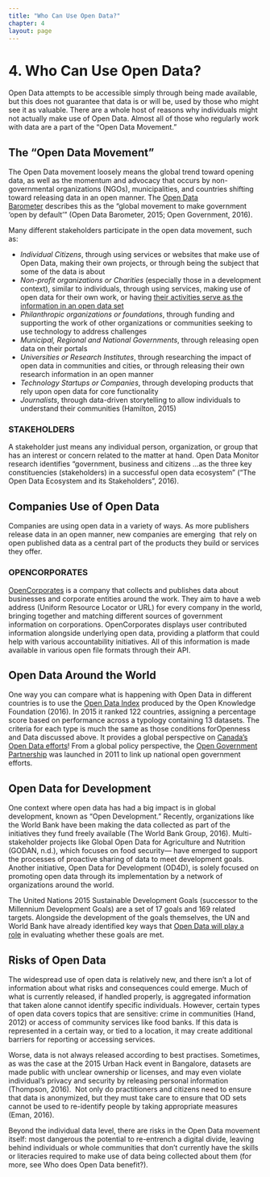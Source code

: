 ```yaml
---
title: "Who Can Use Open Data?"
chapter: 4
layout: page
---
```


# 4. Who Can Use Open Data?

Open Data attempts to be accessible simply through being made available, but this does not guarantee that data is or will be, used by those who might see it as valuable. There are a whole host of reasons why individuals might not actually make use of Open Data. Almost all of those who regularly work with data are a part of the “Open Data Movement.” 

## The “Open Data Movement”

The Open Data movement loosely means the global trend toward opening data, as well as the momentum and advocacy that occurs by non-governmental organizations (NGOs), municipalities, and countries shifting toward releasing data in an open manner. The [Open Data Barometer](https://www.google.com/url?q=http://www.opendatabarometer.org/report/summary/&sa=D&ust=1473021927327000&usg=AFQjCNEKcw-kN9a02iooi3nI3i7qRsU8IQ) describes this as the “global movement to make government ‘open by default’” (Open Data Barometer, 2015; Open Government, 2016).

Many different stakeholders participate in the open data movement, such as:

* *Individual Citizens*, through using     services or websites that make use of Open Data, making their own     projects, or through being the subject that some of the data is     about
* *Non-profit organizations or Charities* (especially those in a development context), similar to individuals, through using services, making use of open data for their own work, or having [their     activities serve as the information in an open data     set](https://www.google.com/url?q=http://odimpact.org/case-opening-canadas-t3010-charity-information-return-data.html&sa=D&ust=1473021927329000&usg=AFQjCNFIIa6hoWRgkbgC-DpiG53AGs-JzQ)
* *Philanthropic organizations or foundations*, through funding and supporting the work of other organizations or communities seeking to use technology to address challenges
* *Municipal, Regional and National Governments*, through releasing open data on their portals 
* *Universities or Research Institutes*, through researching the impact of open data in communities and cities, or through releasing their own research information in an open manner 
* *Technology Startups or Companies*, through developing products that rely upon open data for core functionality
* *Journalists*, through data-driven storytelling to allow individuals to understand their communities (Hamilton, 2015) 

### STAKEHOLDERS

A stakeholder just means any individual person, organization, or group that has an interest or concern related to the matter at hand. Open Data Monitor research identifies “government, business and citizens …as the three key constituencies (stakeholders) in a successful open data ecosystem” (“The Open Data Ecosystem and its Stakeholders”, 2016).

## Companies Use of Open Data

Companies are using open data in a variety of ways. As more publishers release data in an open manner, new companies are emerging  that rely on open published data as a central part of the products they build or services they offer.

### OPENCORPORATES
 [OpenCorporates](https://www.google.com/url?q=https://opencorporates.com/&sa=D&ust=1473021927333000&usg=AFQjCNGvbnubdh0sKvOXgkLK1CO9zJflNg) is a company that collects and publishes data about businesses and corporate entities around the work. They aim to have a web address (Uniform Resource Locator or URL) for every company in the world, bringing together and matching different sources of government information on corporations. OpenCorporates displays user contributed information alongside underlying open data, providing a platform that could help with various accountability initiatives. All of this information is made available in various open file formats through their API.

## Open Data Around the World

One way you can compare what is happening with Open Data in different countries is to use the [Open Data Index](https://www.google.com/url?q=http://index.okfn.org/place/&sa=D&ust=1473021927334000&usg=AFQjCNF_xV5jFX_3bhdzdSRk3MIhmdZ57g) produced by the Open Knowledge Foundation (2016). In 2015 it ranked 122 countries, assigning a percentage score based on performance across a typology containing 13 datasets. The criteria for each type is much the same as those conditions forOpenness and Data discussed above. It provides a global perspective on [Canada’s Open Data efforts](https://www.google.com/url?q=http://index.okfn.org/place/canada/&sa=D&ust=1473021927335000&usg=AFQjCNFLNL1t6URdV2H__EOImPIC9WkeHw)! From a global policy perspective, the [Open Government Partnership](https://www.google.com/url?q=http://www.opengovpartnership.org/&sa=D&ust=1473021927335000&usg=AFQjCNFbLtxLZrqCw_EuRKBTOk28Gvnitg) was launched in 2011 to link up national open government efforts.

## Open Data for Development

One context where open data has had a big impact is in global development, known as “Open Development.” Recently, organizations like the World Bank have been making the data collected as part of the initiatives they fund freely available (The World Bank Group, 2016). Multi-stakeholder projects like Global Open Data for Agriculture and Nutrition (GODAN, n.d.), which focuses on food security— have emerged to support the processes of proactive sharing of data to meet development goals. Another initiative, Open Data for Development (OD4D), is solely focused on promoting open data through its implementation by a network of organizations around the world.

The United Nations 2015 Sustainable Development Goals (successor to the Millennium Development Goals) are a set of 17 goals and 169 related targets. Alongside the development of the goals themselves, the UN and World Bank have already identified key ways that [Open Data](https://www.google.com/url?q=http://blogs.worldbank.org/ic4d/sustainable-development-goals-and-open-data&sa=D&ust=1473021927338000&usg=AFQjCNF4TNr1uN8Oe2QINCu9r2G6wH2mow)[ will play a role](https://www.google.com/url?q=http://blogs.worldbank.org/ic4d/sustainable-development-goals-and-open-data&sa=D&ust=1473021927338000&usg=AFQjCNF4TNr1uN8Oe2QINCu9r2G6wH2mow) in evaluating whether these goals are met. 

## Risks of Open Data

The widespread use of open data is relatively new, and there isn’t a lot of information about what risks and consequences could emerge. Much of what is currently released, if handled properly, is aggregated information that taken alone cannot identify specific individuals. However, certain types of open data covers topics that are sensitive: crime in communities (Hand, 2012) or access of community services like food banks. If this data is represented in a certain way, or tied to a location, it may create additional barriers for reporting or accessing services.

Worse, data is not always released according to best practises. Sometimes, as was the case at the 2015 Urban Hack event in Bangalore, datasets are made public with unclear ownership or licenses, and may even violate individual’s privacy and security by releasing personal information (Thompson, 2016).  Not only do practitioners and citizens need to ensure that data is anonymized, but they must take care to ensure that OD sets cannot be used to re-identify people by taking appropriate measures (Eman, 2016).

Beyond the individual data level, there are risks in the Open Data movement itself: most dangerous the potential to re-entrench a digital divide, leaving behind individuals or whole communities that don’t currently have the skills or literacies required to make use of data being collected about them (for more, see Who does Open Data benefit?).
